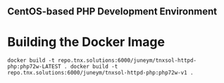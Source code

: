 CentOS-based PHP Development Environment
------------------------------------------


Building the Docker Image
===========================

   `
    docker build -t repo.tnx.solutions:6000/juneym/tnxsol-httpd-php:php72w-LATEST .
    docker build -t repo.tnx.solutions:6000/juneym/tnxsol-httpd-php:php72w-v1 .
   `

